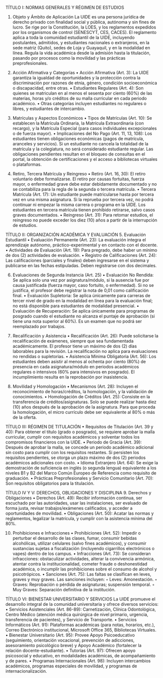 TÍTULO I: NORMAS GENERALES Y RÉGIMEN DE ESTUDIOS
1. Objeto y Ámbito de Aplicación
La UIDE es una persona jurídica de derecho privado con finalidad social y pública, autónoma y sin fines de lucro. Se rige por la Constitución, la LOES, y los reglamentos expedidos por los organismos de control (SENESCYT, CES, CACES).
El reglamento aplica a toda la comunidad estudiantil de la UIDE, incluyendo postulantes, admitidos, y estudiantes nacionales o extranjeros, en la sede matriz (Quito), sedes de Loja y Guayaquil, y en la modalidad en línea. Regula la vida académica desde la admisión hasta la titulación, pasando por procesos como la movilidad y las prácticas preprofesionales.

2. Acción Afirmativa y Categorías
• Acción Afirmativa (Art. 3): La UIDE garantiza la igualdad de oportunidades y la protección contra la discriminación por razones de etnia, género, condición socioeconómica o discapacidad, entre otras.
• Estudiantes Regulares (Art. 4): Son quienes se matriculan en al menos el sesenta por ciento (60%) de las materias, horas y/o créditos de su malla curricular en cada periodo académico.
• Otras categorías incluyen estudiantes no regulares o libres, y estudiantes de intercambio.

3. Matrículas y Aspectos Económicos
• Tipos de Matrículas (Art. 10): Se establecen la Matrícula Ordinaria, la Matrícula Extraordinaria (con recargo), y la Matrícula Especial (para casos individuales excepcionales o de fuerza mayor).
• Implicaciones del No Pago (Art. 11, 13, 108): Los estudiantes tienen obligaciones económicas (pagos de matrícula, aranceles y servicios). Si un estudiante no cancela la totalidad de la matrícula y la colegiatura, no será considerado estudiante regular. Las obligaciones pendientes resultan en el bloqueo de consultas en el portal, la obtención de certificaciones y el acceso a bibliotecas virtuales o plataformas.

4. Retiro, Tercera Matrícula y Reingreso
• Retiro (Art. 16, 30): El retiro voluntario debe formalizarse. El retiro por causas fortuitas, fuerza mayor, o enfermedad grave debe estar debidamente documentado y no se contabiliza para la regla de la segunda o tercera matrícula.
• Tercera Matrícula (Art. 17): Un estudiante puede matricularse hasta por tercera vez en una misma asignatura. Si la reprueba por tercera vez, no podrá continuar ni empezar la misma carrera o programa en la UIDE. Los estudiantes en tercera matrícula tienen prohibido retirarse, salvo casos graves documentados.
• Reingreso (Art. 31): Para retomar estudios, el reingreso no puede exceder los diez (10) años a partir de la interrupción de estudios.

TÍTULO II: ORGANIZACIÓN ACADÉMICA Y EVALUACIÓN
5. Evaluación Estudiantil
• Evaluación Permanente (Art. 23): La evaluación integra el aprendizaje autónomo, práctico-experimental y en contacto con el docente.
• Actividades de Evaluación (Art. 19): Para pregrado, debe haber un mínimo de dos (2) actividades de evaluación.
• Registro de Calificaciones (Art. 24): Las calificaciones (parciales y finales) deben ingresarse en el sistema y publicarse en las fechas estipuladas. Deben registrarse con dos decimales.

6. Evaluaciones de Segunda Instancia (Art. 25)
• Evaluación No Rendida: Se aplica solo una vez por asignatura/módulo, si la ausencia fue por causa justificada (fuerza mayor, caso fortuito, o enfermedad). Si no se justifica, el profesor debe registrar la nota de 0,01 como calificación final.
• Evaluación Supletoria: Se aplica únicamente para carreras de tercer nivel de grado en la modalidad en línea para la evaluación final; no está disponible para estudiantes de modalidad presencial.
• Evaluación de Recuperación: Se aplica únicamente para programas de posgrado cuando el estudiante no alcanza el puntaje de aprobación (si tiene una nota superior al 60%). Es un examen que no podrá ser reemplazado por trabajos.

7. Recalificación y Asistencia
• Recalificación (Art. 26): Puede solicitarse la recalificación de exámenes, siempre que sea fundamentada académicamente. El profesor tiene un máximo de dos (2) días laborables para la revisión. La recalificación no aplica para evaluaciones no rendidas o supletorias.
• Asistencia Mínima Obligatoria (Art. 56): Los estudiantes deben asistir al menos al ochenta por ciento (80%) de presencia en cada asignatura/módulo en periodos académicos regulares o intensivos (60% para intensivos en posgrado). El incumplimiento resulta en la reprobación por inasistencia.

8. Movilidad y Homologación
• Mecanismos (Art. 28): Incluyen el reconocimiento de horas/créditos, la homologación, y la validación de conocimientos.
• Homologación de Créditos (Art. 25): Consiste en la transferencia de créditos/asignaturas. Solo se puede realizar hasta diez (10) años después de la aprobación de la asignatura. Para que proceda la homologación, el micro currículo debe ser equivalente al 80% o más de la oferta.

TÍTULO III: RÉGIMEN DE TITULACIÓN
• Requisitos de Titulación (Art. 39 y 40): Para obtener el título (grado o posgrado), se requiere aprobar la malla curricular, cumplir con requisitos académicos y solventar todos los compromisos financieros con la UIDE.
• Periodo de Gracia (Art. 39): Después de aprobar la malla, se concede un periodo académico adicional sin costo para cumplir con los requisitos restantes. Si persisten los requisitos pendientes, se otorga un plazo máximo de dos (2) periodos académicos adicionales con costo.
• Idioma Extranjero (Art. 64): Se exige la demostración de suficiencia en inglés (o segunda lengua) equivalente a los niveles B1 y B2 del Marco Común Europeo de Referencia como requisito de graduación.
• Prácticas Preprofesionales y Servicio Comunitario (Art. 70): Son requisitos obligatorios para la titulación.

TÍTULO IV Y V: DERECHOS, OBLIGACIONES Y DISCIPLINA
9. Derechos y Obligaciones
• Derechos (Art. 49): Recibir información continua, ser escuchado por las autoridades, usar las instalaciones, ser evaluado de forma justa, revisar trabajos/exámenes calificados, y acceder a oportunidades de movilidad.
• Obligaciones (Art. 50): Acatar las normas y reglamentos, legalizar la matrícula, y cumplir con la asistencia mínima del 80%.

10. Prohibiciones e Infracciones
• Prohibiciones (Art. 52): Impedir o perturbar el desarrollo de las clases, fumar, consumir bebidas alcohólicas, utilizar celulares (salvo fines académicos), y consumir sustancias sujetas a fiscalización (incluyendo cigarrillos electrónicos o vapes) dentro de los campus.
• Infracciones (Art. 73): Se consideran infracciones: obstaculizar actividades, alterar la convivencia armónica, atentar contra la institucionalidad, cometer fraude o deshonestidad académica, o incumplir las prohibiciones sobre el consumo de alcohol y psicotrópicos.
• Sanciones (Art. 75): Las faltas se clasifican en leves, graves y muy graves. Las sanciones incluyen:
    ◦ Leves: Amonestación.
    ◦ Graves: Reprobación o pérdida de asignaturas; suspensión temporal.
    ◦ Muy Graves: Separación definitiva de la institución.

TÍTULO VI: BIENESTAR UNIVERSITARIO Y SERVICIOS
La UIDE promueve el desarrollo integral de la comunidad universitaria y ofrece diversos servicios:
• Servicios Asistenciales (Art. 86-89): Carnetización, Clínica Odontológica, Centro Médico (atención médica quirúrgica de nivel primario, urgencia, transferencia de pacientes), y Servicio de Transporte.
• Servicios Informáticos (Art. 91): Plataformas académicas (para notas, horarios, etc.), Correo Electrónico institucional, Microsoft Office 365, Bibliotecas Virtuales.
• Bienestar Universitario (Art. 95): Provee Apoyo Psicoeducativo (seguimiento, orientación vocacional, prevención de adicciones, asesoramiento psicológico breve) y Apoyo Académico (fortalecer la relación docente-estudiante).
• Tutorías (Art. 97): Ofrecen apoyo psicosocial y educativo, en modalidades académicas, de acompañamiento y de pares.
• Programas Internacionales (Art. 98): Incluyen intercambios académicos, programas especiales de movilidad, y programas de internacionalización.
